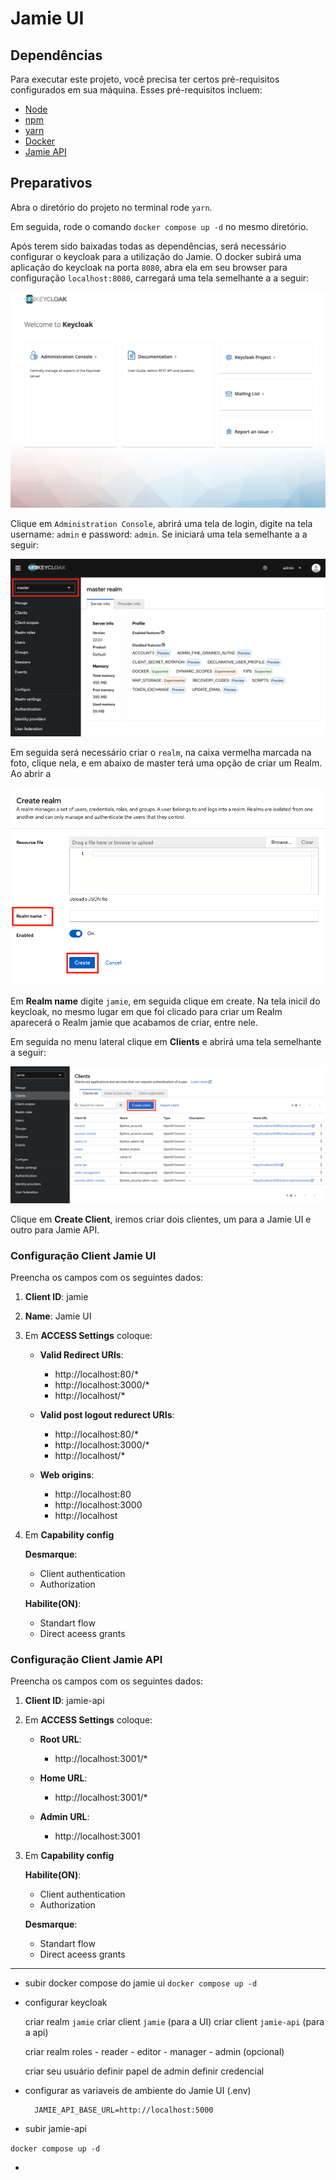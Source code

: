 # Jamie UI

## Dependências

Para executar este projeto, você precisa ter certos pré-requisitos configurados em sua máquina. Esses pré-requisitos incluem:

- [Node](https://nodejs.org/en)
- [npm](https://www.npmjs.com/)
- [yarn](https://yarnpkg.com/)
- [Docker](https://www.docker.com/)
- [Jamie API](https://github.com/bancodobrasil/jamie-api/)

## Preparativos

Abra o diretório do projeto no terminal rode `yarn`. 

Em seguida, rode o comando `docker compose up -d` no mesmo diretório. 

Após terem sido baixadas todas as dependências, será necessário configurar o keycloak para a utilização do Jamie. O docker subirá uma aplicação do keycloak na porta `8080`, abra ela em seu browser para configuração `localhost:8080`, carregará uma tela semelhante a a seguir:

![Tela inicial Keycloa](img/telaInicial-keycloak.png)

Clique em `Administration Console`, abrirá uma tela de login, digite na tela
username: `admin` e password: `admin`. Se iniciará uma tela semelhante a a seguir:

![Tela inicial Keycloa](img/keycloak-logado.png)

Em seguida será necessário criar o `realm`, na caixa vermelha marcada na foto, clique nela, e em abaixo de master terá uma opção de criar um Realm.
Ao abrir a 

![Tela inicial Keycloa](img/criando-realm.png)

Em **Realm name** digite `jamie`, em seguida clique em create. Na tela inicil do keycloak, no mesmo lugar em que foi clicado para criar um Realm aparecerá o Realm jamie que acabamos de criar, entre nele. 

Em seguida no menu lateral clique em **Clients** e abrirá uma tela semelhante a seguir:

![Tela inicial Keycloa](img/clients-menu.png)

Clique em **Create Client**, iremos criar dois clientes, um para a Jamie UI e outro para Jamie API.

### Configuração Client Jamie UI
Preencha os campos com os seguintes dados:
 
1. **Client ID**: jamie

2. **Name**: Jamie UI

3. Em **ACCESS Settings** coloque:
    - **Valid Redirect URIs**: 
        - http://localhost:80/* 
        - http://localhost:3000/*
        - http://localhost/*

    - **Valid post logout redurect URIs**: 
        - http://localhost:80/* 
        - http://localhost:3000/*
        - http://localhost/*

    - **Web origins**: 
        - http://localhost:80
        - http://localhost:3000
        - http://localhost

4. Em **Capability config**

    **Desmarque**:
    - Client authentication
    - Authorization
    
    **Habilite(ON)**:
    - Standart flow
    - Direct aceess grants

### Configuração Client Jamie API
Preencha os campos com os seguintes dados:
 
1. **Client ID**: jamie-api

2. Em **ACCESS Settings** coloque:
    - **Root URL**: 
        - http://localhost:3001/*

    - **Home URL**: 
        - http://localhost:3001/*

    - **Admin URL**:    
        - http://localhost:3001

3. Em **Capability config**

    **Habilite(ON)**:
    - Client authentication
    - Authorization
    
    **Desmarque**:
    - Standart flow
    - Direct aceess grants





------
- subir docker compose do jamie ui
`docker compose up -d`

- configurar keycloak

    criar realm `jamie`
    criar client `jamie` (para a UI)
    criar client `jamie-api` (para a api)

    criar realm roles 
        - reader
        - editor
        - manager
        - admin (opcional)

    criar seu usuário 
        definir papel de admin
        definir credencial 

- configurar as variaveis de ambiente do Jamie UI (.env)

        JAMIE_API_BASE_URL=http://localhost:5000

- subir jamie-api
<!-- colocar link do github do jamie api -->
`docker compose up -d`

-

 <!-- A seguir, para rodar o projeto digite `yarn start` ele carregará a página localmente em `localhost:3000`.-->